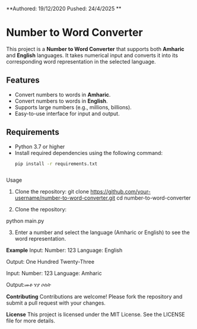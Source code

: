 **Authored: 19/12/2020
Pushed: 24/4/2025
 **

 # Number to Word Converter

This project is a **Number to Word Converter** that supports both **Amharic** and **English** languages. It takes numerical input and converts it into its corresponding word representation in the selected language.

## Features

- Convert numbers to words in **Amharic**.
- Convert numbers to words in **English**.
- Supports large numbers (e.g., millions, billions).
- Easy-to-use interface for input and output.

## Requirements

- Python 3.7 or higher
- Install required dependencies using the following command:
  ```bash
  pip install -r requirements.txt



 Usage
1. Clone the repository: git clone https://github.com/your-username/number-to-word-converter.git
cd number-to-word-converter

2. Clone the repository:

python main.py

3. Enter a number and select the language (Amharic or English) to see the word representation.


**Example**
Input:
Number: 123
Language: English

Output: One Hundred Twenty-Three

Input:
Number: 123
Language: Amharic


Output:መቶ ሃያ ሶስት


**Contributing**
Contributions are welcome! Please fork the repository and submit a pull request with your changes.

**License**
This project is licensed under the MIT License. See the LICENSE file for more details.